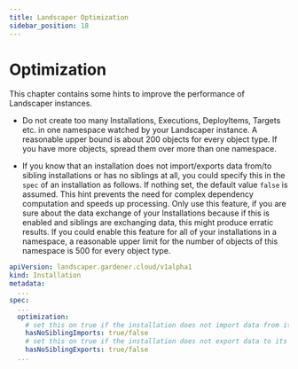 ```yaml
---
title: Landscaper Optimization
sidebar_position: 18
---
```


# Optimization

This chapter contains some hints to improve the performance of Landscaper instances.

- Do not create too many Installations, Executions, DeployItems, Targets etc. in one namespace watched by your 
  Landscaper instance. A reasonable upper bound is about 200 objects for every object type. If you have more
  objects, spread them over more than one namespace.

- If you know that an installation does not import/exports data from/to sibling installations or has no 
  siblings at all, you could specify this in the `spec` of an installation as follows. If nothing set, the default
  value `false` is assumed. This hint prevents the need for complex dependency computation and speeds up processing. 
  Only use this feature, if you are sure about the data exchange of your Installations because if this is enabled and 
  siblings are exchanging data, this might produce erratic results. If you could enable this feature for all of your 
  installations in a namespace, a reasonable upper limit for the number of objects of this namespace is 500 for every 
  object type.

```yaml
apiVersion: landscaper.gardener.cloud/v1alpha1
kind: Installation
metadata:
  ...
spec:
  ...
  optimization:
    # set this on true if the installation does not import data from its siblings or has no siblings at all
    hasNoSiblingImports: true/false
    # set this on true if the installation does not export data to its siblings or has no siblings at all
    hasNoSiblingExports: true/false 
  ...
```
